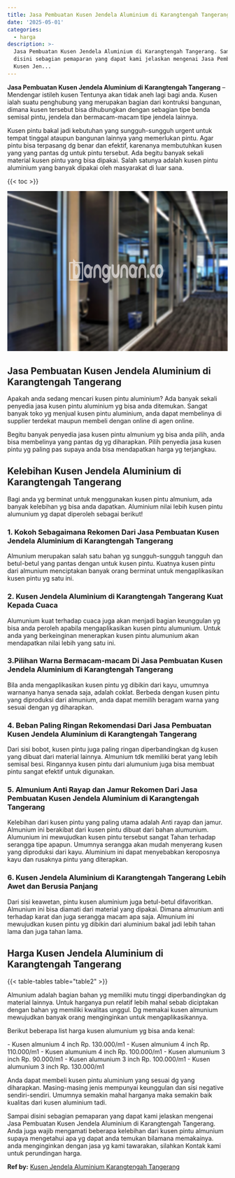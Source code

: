 ```yaml
---
title: Jasa Pembuatan Kusen Jendela Aluminium di Karangtengah Tangerang
date: '2025-05-01'
categories:
  - harga
description: >-
  Jasa Pembuatan Kusen Jendela Aluminium di Karangtengah Tangerang. Sampai
  disini sebagian pemaparan yang dapat kami jelaskan mengenai Jasa Pembuatan
  Kusen Jen...
---
```


**Jasa Pembuatan Kusen Jendela Aluminium di Karangtengah Tangerang** – Mendengar istileh kusen Tentunya akan tidak aneh lagi bagi anda. Kusen ialah suatu penghubung yang merupakan bagian dari kontruksi bangunan, dimana kusen tersebut bisa dihubungkan dengan sebagian tipe benda semisal pintu, jendela dan bermacam-macam tipe jendela lainnya.

Kusen pintu bakal jadi kebutuhan yang sungguh-sungguh urgent untuk tempat tinggal ataupun bangunan lainnya yang memerlukan pintu. Agar pintu bisa terpasang dg benar dan efektif, karenanya membutuhkan kusen yang yang pantas dg untuk pintu tersebut. Ada begitu banyak sekali material kusen pintu yang bisa dipakai. Salah satunya adalah kusen pintu aluminium yang banyak dipakai oleh masyarakat di luar sana.

{{< toc >}}

![Jasa Pembuatan Kusen Jendela Aluminium di Karangtengah Tangerang](/images/harga-kusen-jendela-alumunium-45.png)

## Jasa Pembuatan Kusen Jendela Aluminium di Karangtengah Tangerang

Apakah anda sedang mencari kusen pintu aluminium? Ada banyak sekali penyedia jasa kusen pintu aluminium yg bisa anda ditemukan. Sangat banyak toko yg menjual kusen pintu aluminium, anda dapat membelinya di supplier terdekat maupun membeli dengan online di agen online.

Begitu banyak penyedia jasa kusen pintu almunium yg bisa anda pilih, anda bisa membelinya yang pantas dg yg diharapkan. Pilih penyedia jasa kusen pintu yg paling pas supaya anda bisa mendapatkan harga yg terjangkau.

## Kelebihan Kusen Jendela Aluminium di Karangtengah Tangerang

Bagi anda yg berminat untuk menggunakan kusen pintu almunium, ada banyak kelebihan yg bisa anda dapatkan. Aluminium nilai lebih kusen pintu alumunium yg dapat diperoleh sebagai berikut!

### 1\. Kokoh Sebagaimana Rekomen Dari Jasa Pembuatan Kusen Jendela Aluminium di Karangtengah Tangerang

Almunium merupakan salah satu bahan yg sungguh-sungguh tangguh dan betul-betul yang pantas dengan untuk kusen pintu. Kuatnya kusen pintu dari almunium menciptakan banyak orang berminat untuk mengaplikasikan kusen pintu yg satu ini.

### 2\. Kusen Jendela Aluminium di Karangtengah Tangerang Kuat Kepada Cuaca

Alumunium kuat terhadap cuaca juga akan menjadi bagian keunggulan yg bisa anda peroleh apabila mengaplikasikan kusen pintu alumunium. Untuk anda yang berkeinginan menerapkan kusen pintu alumunium akan mendapatkan nilai lebih yang satu ini.

### 3.Pilihan Warna Bermacam-macam Di Jasa Pembuatan Kusen Jendela Aluminium di Karangtengah Tangerang

Bila anda mengaplikasikan kusen pintu yg dibikin dari kayu, umumnya warnanya hanya senada saja, adalah coklat. Berbeda dengan kusen pintu yang diproduksi dari almunium, anda dapat memilih beragam warna yang sesuai dengan yg diharapkan.

### 4\. Beban Paling Ringan Rekomendasi Dari Jasa Pembuatan Kusen Jendela Aluminium di Karangtengah Tangerang

Dari sisi bobot, kusen pintu juga paling ringan diperbandingkan dg kusen yang dibuat dari material lainnya. Almunium tdk memiliki berat yang lebih semisal besi. Ringannya kusen pintu dari alumunium juga bisa membuat pintu sangat efektif untuk digunakan.

### 5\. Almunium Anti Rayap dan Jamur Rekomen Dari Jasa Pembuatan Kusen Jendela Aluminium di Karangtengah Tangerang

Kelebihan dari kusen pintu yang paling utama adalah Anti rayap dan jamur. Almunium ini berakibat dari kusen pintu dibuat dari bahan alumunium. Alumunium ini mewujudkan kusen pintu tersebut sangat Tahan terhadap serangga tipe apapun. Umumnya serangga akan mudah menyerang kusen yang diproduksi dari kayu. Aluminium ini dapat menyebabkan keroposnya kayu dan rusaknya pintu yang diterapkan.

### 6\. Kusen Jendela Aluminium di Karangtengah Tangerang Lebih Awet dan Berusia Panjang

Dari sisi keawetan, pintu kusen aluminium juga betul-betul difavoritkan. Almunium ini bisa diamati dari material yang dipakai. Dimana almunium anti terhadap karat dan juga serangga macam apa saja. Almunium ini mewujudkan kusen pintu yg dibikin dari aluminium bakal jadi lebih tahan lama dan juga tahan lama.

## Harga Kusen Jendela Aluminium di Karangtengah Tangerang

{{< table-tables table="table2" >}}

Almunium adalah bagian bahan yg memiliki mutu tinggi diperbandingkan dg material lainnya. Untuk harganya pun relatif lebih mahal sebab diciptakan dengan bahan yg memiliki kwalitas unggul. Dg memakai kusen almunium mewujudkan banyak orang menginginkan untuk mengaplikasikannya.

Berikut beberapa list harga kusen alumunium yg bisa anda kenal:

\- Kusen almunium 4 inch Rp. 130.000/m1 - Kusen almunium 4 inch Rp. 110.000/m1 - Kusen alumunium 4 inch Rp. 100.000/m1 - Kusen alumunium 3 inch Rp. 90.000/m1 - Kusen alumunium 3 inch Rp. 100.000/m1 - Kusen alumunium 3 inch Rp. 130.000/m1

Anda dapat membeli kusen pintu aluminium yang sesuai dg yang diharapkan. Masing-masing jenis mempunyai keunggulan dan sisi negative sendiri-sendiri. Umumnya semakin mahal harganya maka semakin baik kualitas dari kusen aluminium tadi.

Sampai disini sebagian pemaparan yang dapat kami jelaskan mengenai Jasa Pembuatan Kusen Jendela Aluminium di Karangtengah Tangerang. Anda juga wajib mengamati beberapa kelebihan dari kusen pintu almunium supaya mengetahui apa yg dapat anda temukan bilamana memakainya. anda menginginkan dengan jasa yg kami tawarakan, silahkan Kontak kami untuk perundingan harga.

**Ref by:** [Kusen Jendela Aluminium Karangtengah Tangerang](https://id.wikipedia.org/wiki/Kusen)
